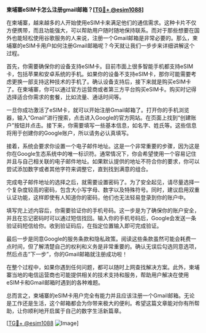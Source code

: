 **柬埔寨eSIM卡怎么注册gmail邮箱？[[TG💪+ @esim1088](https://t.me/s/esim1088)]**

在柬埔寨，越来越多的人开始使用eSIM卡来满足他们的通信需求。这种卡片不仅方便携带，而且功能强大，可以帮助用户随时随地保持联系。而对于那些想要在国外也能轻松使用谷歌服务的人来说，注册一个Gmail邮箱是非常必要的。那么，柬埔寨的eSIM卡用户如何注册Gmail邮箱呢？今天就让我们一步步来详细讲解这个过程。

首先，你需要确保你的设备支持eSIM卡。目前市面上很多智能手机都支持eSIM卡，包括苹果和安卓系统的手机。如果你的设备不支持eSIM卡，那你可能需要考虑更换一部支持这种技术的手机了。确认设备支持后，接下来就是购买eSIM卡了。在柬埔寨，你可以通过官方运营商或者第三方平台购买eSIM卡。购买时记得选择适合你需求的套餐，比如流量、通话时间等。

一旦你成功激活了eSIM卡，就可以开始注册Gmail邮箱了。打开你的手机浏览器，输入“Gmail”进行搜索，点击进入Google的官方网站。在页面上找到“创建账户”按钮并点击。接下来，你需要填写一些基本信息，如名字、姓氏等。这些信息将用于创建你的Google账户，所以请务必认真填写。

接着，系统会要求你设置一个电子邮件地址。这是一个非常重要的步骤，因为这是你在Google生态系统中的唯一标识符。通常情况下，你会希望使用一个容易记住并且与自己相关联的电子邮件地址。如果默认提供的地址不符合你的要求，你可以尝试添加数字或者其他字符来调整它，直到找到满意的组合。

完成电子邮件地址的选择之后，就需要设置密码了。为了安全起见，请尽量选择一个复杂度较高的密码，包含大小写字母、数字以及特殊符号。同时，建议启用双重认证功能，这样即使有人知道你的密码，他们也无法轻易登录到你的账户中。

填写完上述内容后，你需要验证你的手机号码。这一步是为了确保你的账户安全，并且在忘记密码时可以通过短信找回。输入你的手机号码后，Google会发送一条验证码短信给你。收到验证码后，在指定位置输入即可完成验证。

最后一步是同意Google的服务条款和隐私政策。阅读这些条款虽然可能会耗费一点时间，但了解清楚自己的权利和义务是非常重要的。确认无误后勾选同意选项，然后点击“下一步”，你的Gmail邮箱就注册成功啦！

在整个过程中，如果你遇到任何问题，都可以随时上网查找解决方案。此外，柬埔寨当地的电信运营商也可能提供相关的技术支持和服务，帮助用户解决在使用eSIM卡和Gmail邮箱时遇到的各种难题。

总而言之，柬埔寨的eSIM卡用户完全有能力并且应该注册一个Gmail邮箱。无论是工作还是生活，这个邮箱都会为你带来极大的便利。希望这篇文章能对你有所帮助，让你顺利地开启属于自己的数字生活新篇章。

[[TG💪+ @esim1088](https://t.me/s/esim1088) ![Image](https://i.postimg.cc/4NQfJmqS/Snipaste-2025-05-13-00-14-12.png)]